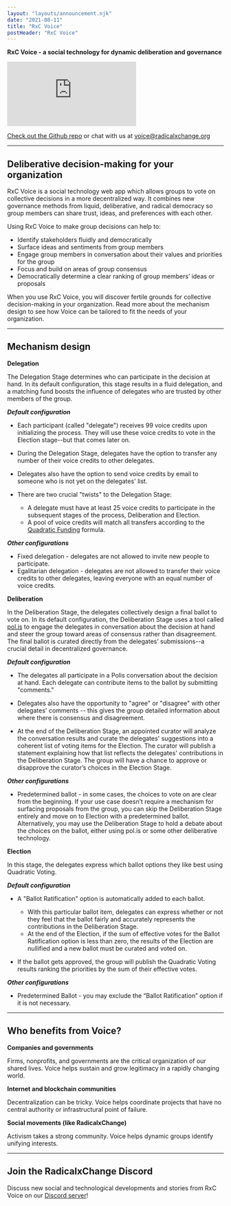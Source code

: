 ```yaml
---
layout: "layouts/announcement.njk"
date: "2021-08-11"
title: "RxC Voice"
postHeader: "RxC Voice"
---
```


**RxC Voice - a social technology for dynamic deliberation and governance**

<p class="youtube-container">
  <iframe
    src="https://www.youtube.com/embed/YWRRTO9zuks"
    frameborder="0"
    allow="accelerometer; autoplay; clipboard-write; encrypted-media; gyroscope; picture-in-picture"
    allowfullscreen
    title="RxC Fellowship 2021 - Questions and Answers With Prospective Fellows"
  ></iframe>
</p>

[Check out the Github repo](https://github.com/RadicalxChange/rxc-voice) or chat with us at voice@radicalxchange.org

---

## Deliberative decision-making for your organization

RxC Voice is a social technology web app which allows groups to vote on collective decisions in a more decentralized way. It combines new governance methods from liquid, deliberative, and radical democracy so group members can share trust, ideas, and preferences with each other.

Using RxC Voice to make group decisions can help to:
- Identify stakeholders fluidly and democratically
- Surface ideas and sentiments from group members
- Engage group members in conversation about their values and priorities for the group
- Focus and build on areas of group consensus
- Democratically determine a clear ranking of group members’ ideas or proposals

When you use RxC Voice, you will discover fertile grounds for collective decision-making in your organization. Read more about the mechanism design to see how Voice can be tailored to fit the needs of your organization.

---

## Mechanism design

**Delegation**

The Delegation Stage determines who can participate in the decision at hand. In its default configuration, this stage results in a fluid delegation, and a matching fund boosts the influence of delegates who are trusted by other members of the group.

***Default configuration***

- Each participant (called "delegate") receives 99 voice credits upon initializing the process. They will use these voice credits to vote in the Election stage--but that comes later on.

- During the Delegation Stage, delegates have the option to transfer any number of their voice credits to other delegates.

- Delegates also have the option to send voice credits by email to someone who is not yet on the delegates' list.

- There are two crucial "twists" to the Delegation Stage:
  - A delegate must have at least 25 voice credits to participate in the subsequent stages of the process, Deliberation and Election.
  - A pool of voice credits will match all transfers according to the [Quadratic Funding](https://www.radicalxchange.org/concepts/quadratic-funding/) formula.

***Other configurations***

- Fixed delegation - delegates are not allowed to invite new people to participate.
- Egalitarian delegation - delegates are not allowed to transfer their voice credits to other delegates, leaving everyone with an equal number of voice credits.

**Deliberation**

In the Deliberation Stage, the delegates collectively design a final ballot to vote on. In its default configuration, the Deliberation Stage uses a tool called [pol.is](https://pol.is/home) to engage the delegates in conversation about the decision at hand and steer the group toward areas of consensus rather than disagreement. The final ballot is curated directly from the delegates’ submissions--a crucial detail in decentralized governance.

***Default configuration***

- The delegates all participate in a Polis conversation about the decision at hand. Each delegate can contribute items to the ballot by submitting "comments."

- Delegates also have the opportunity to "agree" or "disagree" with other delegates' comments -- this gives the group detailed information about where there is consensus and disagreement.

- At the end of the Deliberation Stage, an appointed curator will analyze the conversation results and curate the delegates' suggestions into a coherent list of voting items for the Election. The curator will publish a statement explaining how that list reflects the delegates' contributions in the Deliberation Stage. The group will have a chance to approve or disapprove the curator’s choices in the Election Stage.

***Other configurations***

- Predetermined ballot - in some cases, the choices to vote on are clear from the beginning. If your use case doesn’t require a mechanism for surfacing proposals from the group, you can skip the Deliberation Stage entirely and move on to Election with a predetermined ballot. Alternatively, you may use the Deliberation Stage to hold a debate about the choices on the ballot, either using pol.is or some other deliberative technology.

**Election**

In this stage, the delegates express which ballot options they like best using Quadratic Voting.

***Default configuration***

- A "Ballot Ratification" option is automatically added to each ballot.  
  - With this particular ballot item, delegates can express whether or not they feel that the ballot fairly and accurately represents the contributions in the Deliberation Stage.
  - At the end of the Election, if the sum of effective votes for the Ballot Ratification option is less than zero, the results of the Election are nullified and a new ballot must be curated and voted on.

- If the ballot gets approved, the group will publish the Quadratic Voting results ranking the priorities by the sum of their effective votes.

***Other configurations***

- Predetermined Ballot  - you may exclude the “Ballot Ratification” option if it is not necessary.

---

## Who benefits from Voice?

**Companies and governments**

Firms, nonprofits, and governments are the critical organization of our shared lives. Voice helps sustain and grow legitimacy in a rapidly changing world.

**Internet and blockchain communities**

Decentralization can be tricky. Voice helps coordinate projects that have no central authority or infrastructural point of failure.

**Social movements (like RadicalxChange)**

Activism takes a strong community. Voice helps dynamic groups identify unifying interests.

---

## Join the RadicalxChange Discord
Discuss new social and technological developments and stories from RxC Voice on our [Discord server](https://discord.com/invite/2Eg62dxeUY)!

